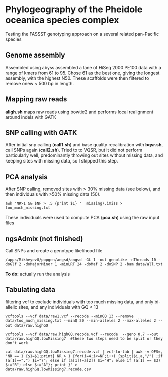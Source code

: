 # Phylogeography of the Pheidole oceanica species complex

Testing the FASSST genotyping approach on a several related pan-Pacific species

## Genome assembly

Assembled using abyss assembled a lane of HiSeq 2000 PE100 data with a range of kmers from 61 to 95. Chose 61 as the best one, giving the longest assembly, with the highest N50. These scaffolds were then filtered to remove onew < 500 bp in length.

## Mapping raw reads

**aligh.sh** maps raw reads using bowtie2 and performs local realignment around indels with GATK

## SNP calling with GATK

After initial snp calling (**call1.sh**) and base quality recalibration with **bqsr.sh**, call SNPs again (**call2.sh**). Tried to to VQSR, but it did not perform particularly well, predominantly throwing out sites without missing data, and keeping sites with missing data, so I skipped this step.

## PCA analysis

After SNP calling, removed sites with > 30% missing data (see below), and then individuals with >50% missing data (50).

	awk 'NR>1 && $NF > .5 {print $1} '  missing7.imiss > too_much_missing.txt

These individuals were used to compute PCA (**pca.sh**) using the raw input files

## ngsAdmix (not finished)

Call SNPs and create a genotype likelihood file

	/apps/MikheyevU/popgen/angsd/angsd -GL 1 -out genolike -nThreads 10 -doGlf 2 -doMajorMinor 1 -minLRT 24 -doMaf 2 -doSNP 2 -bam data/all.txt

**To do:** actually run the analysis 

## Tabulating data

filtering vcf to exclude individuals with too much missing data, and only bi-allelic sites, and  any individuals with GQ < 13

	vcftools --vcf data/raw1.vcf --recode --minGQ 13 --remove data/too_much_missing.txt --minQ 20 --min-alleles 2 --max-alleles 2 --out data/raw.highGQ

	vcftools --vcf data/raw.highGQ.recode.vcf --recode  --geno 0.7 --out data/raw.highGQ.lowMissing7  #these two steps need to be split or they don't work

	cat data/raw.highGQ.lowMissing7.recode.vcf | vcf-to-tab | awk -v OFS=, 'NR == 1 {$1=$1;print} NR > 1 {for(i=4;i<=NF;i++) {split($i,a,"/") ;if (a[1]==".") $i="?"; else if (a[1]!=a[2]) $i="H"; else if (a[1] == $3) $i="R"; else $i="A"}; print }' > data/raw.highGQ.lowMissing7.recode.csv